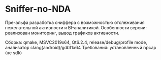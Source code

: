 # Sniffer-no-NDA
Пре-альфа разработка сниффера с возможностью отслеживания нежелательной активности и BI-аналитикой.
Особенности версии: реализован мониторинг, вывод графиков активности.

Сборка: qmake, MSVC2019x64, Qt6.2.4, release/debug/profile mode, анализатор clang(android)/gdb11x64
Требования: установленный npcap (не sdk)

